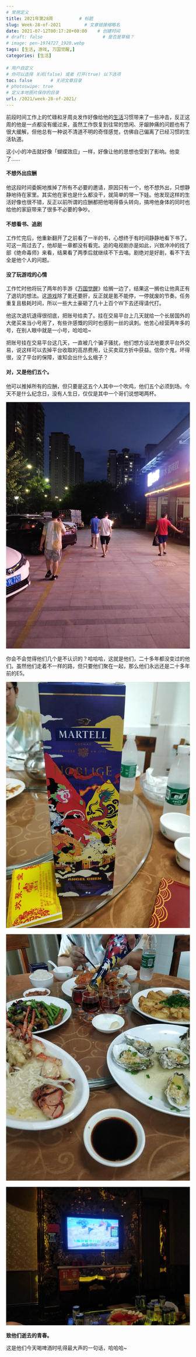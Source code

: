 ```yaml
---
# 常用定义
title: 2021年第28周          # 标题
slug: Week-28-of-2021         # 文章链接缩略名
date: 2021-07-12T00:17:20+08:00    # 创建时间
# draft: false                       # 是否是草稿？
# image: pen-1974727_1920.webp
tags: [生活, 游戏, 万国觉醒,]
categories: [生活]

# 用户自定义
# 你可以选择 关闭(false) 或者 打开(true) 以下选项
toc: false       # 关闭文章目录
# photoswipe: true
# 定义本地图片保存的目录
url: /2021/week-28-of-2021/
---
```


前段时间工作上的忙碌和牙周炎发作好像给他的[生活](生活.md)习惯带来了一些冲击，反正这周的他是一点都没有缓过来，虽然工作恢复到往常的悠闲、牙龈肿痛的问题也有了很大缓解，但他总有一种说不清道不明的奇怪感觉，仿佛自己偏离了已经习惯的生活轨道。

这小小的冲击就好像「蝴蝶效应」一样，好像让他的思想也受到了影响。他变了……

#### 不想外出应酬

他这段时间委婉地推掉了所有不必要的邀请，原因只有一个，他不想外出，只想静静地待在家里。其实他在家也是什么都没干，就简单的带一下娃。他发现这样的生活好像也很不错，反正以前所谓的应酬都把他喝得昏头转向，搞垮他身体的同时也给他的家庭带来了很多不必要的争吵。

#### 不想看书、追剧

工作忙完后，他重新翻开了之前看了一半的书，心想终于有时间静静地看下书了。可这一周过去了，他却是一章都没有看完。追的电视剧亦是如此，兴致冲冲的找了部《绝命毒师》来看，结果看了两季后就继续不下去咯。剧绝对是好剧，看不下去全是他个人的问题。

#### 没了玩游戏的心情

工作忙时他将玩了两年的手游《[万国觉醒](万国觉醒.md)》给搁一边了，结果这一搁也让他真正有了退坑的想法。这[游戏](游戏.md)除了氪还要肝，反正就是氪不能停，一停就废的节奏。任务重复且极耗时间，所以一些大土豪砸了几十上百个W下去还得请代打。

他这次退坑退得很彻底，把账号给卖了。挂在交易平台上几天就给一个长居国外的大佬买来当小号用了，有些许感慨的同时也感到一丝的讽刺。他苦心经营两年多的号，在别人眼中就是一小号，哈哈哈~

把账号挂在交易平台这几天，一直被几个骗子骚扰，他们想方设法地要求平台外交易，说这样可以去掉平台收取的高昂费用，让买卖双方折中获益。信你个鬼，坏得很，没了平台的保障，谁知会出什么幺蛾子？

#### 对，又是他们五个。

他可以推掉所有的应酬，但只要是这五个人其中一个吹鸡，他们五个必须到场。今天不是什么纪念日，没有人生日，仅仅是其中一个哥们说想喝两杯。

![](postImages/laomai/2023/02/27/163fc362cc1586-1.webp)

你会不会觉得他们几个是不认识的？哈哈哈，这就是他们，二十多年都没变过的他们。虽然他们走着不一样的路，但只要他们聚在一起，那么他们永远还是二十多年前的E5。

![](postImages/laomai/2023/02/27/163fc362cca186-1.webp)

![](postImages/laomai/2023/02/27/163fc362cd26c2-1.webp)

![](postImages/laomai/2023/02/27/163fc362cda143-1.webp)

**致他们逝去的青春。**

这是他们今天喝啤酒时吼得最大声的一句话，哈哈哈~